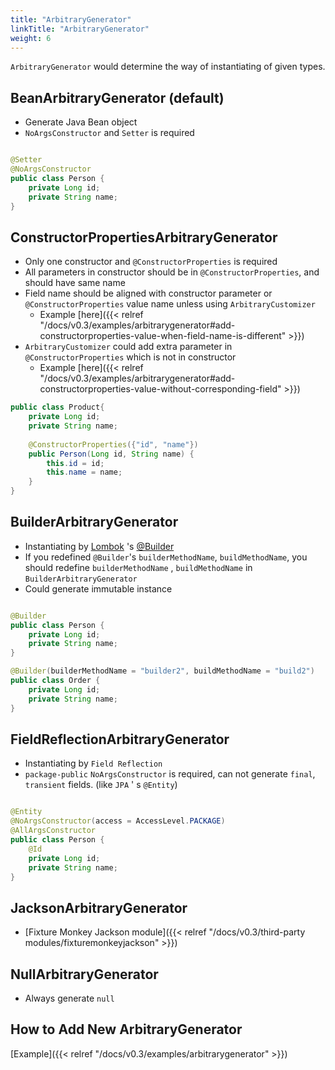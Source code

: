 ```yaml
---
title: "ArbitraryGenerator"
linkTitle: "ArbitraryGenerator"
weight: 6
---
```

`ArbitraryGenerator` would determine the way of instantiating of given types.

## BeanArbitraryGenerator (default)

- Generate Java Bean object
- `NoArgsConstructor` and `Setter` is required

```java

@Setter
@NoArgsConstructor
public class Person {
	private Long id;
	private String name;
}
```

## ConstructorPropertiesArbitraryGenerator
- Only one constructor and `@ConstructorProperties` is required
- All parameters in constructor should be in `@ConstructorProperties`, and should have same name
- Field name should be aligned with constructor parameter or `@ConstructorProperties` value name unless using `ArbitraryCustomizer`
  - Example [here]({{< relref "/docs/v0.3/examples/arbitrarygenerator#add-constructorproperties-value-when-field-name-is-different" >}})
- `ArbitraryCustomizer` could add extra parameter in `@ConstructorProperties` which is not in constructor
  - Example [here]({{< relref "/docs/v0.3/examples/arbitrarygenerator#add-constructorproperties-value-without-corresponding-field" >}})

```java
public class Product{ 
    private Long id;
    private String name;
    
    @ConstructorProperties({"id", "name"}) 
    public Person(Long id, String name) { 
        this.id = id;
        this.name = name; 
    }
}
```

## BuilderArbitraryGenerator

- Instantiating by [Lombok](https://projectlombok.org/) 's [@Builder](https://projectlombok.org/features/Builder)
- If you redefined `@Builder`'s `builderMethodName`, `buildMethodName`, you should redefine `builderMethodName`
  , `buildMethodName` in `BuilderArbitraryGenerator`
- Could generate immutable instance

```java

@Builder
public class Person {
	private Long id;
	private String name;
}

@Builder(builderMethodName = "builder2", buildMethodName = "build2")
public class Order {
	private Long id;
	private String name;
}
```

## FieldReflectionArbitraryGenerator

- Instantiating by `Field Reflection`
- `package-public` `NoArgsConstructor` is required, can not generate `final`, `transient` fields. (like `JPA` '
  s `@Entity`)

```java

@Entity
@NoArgsConstructor(access = AccessLevel.PACKAGE)
@AllArgsConstructor
public class Person {
	@Id
	private Long id;
	private String name;
}
```

## JacksonArbitraryGenerator
- [Fixture Monkey Jackson module]({{< relref "/docs/v0.3/third-party modules/fixturemonkeyjackson" >}})

## NullArbitraryGenerator
- Always generate `null`

## How to Add New ArbitraryGenerator

[Example]({{< relref "/docs/v0.3/examples/arbitrarygenerator" >}})
